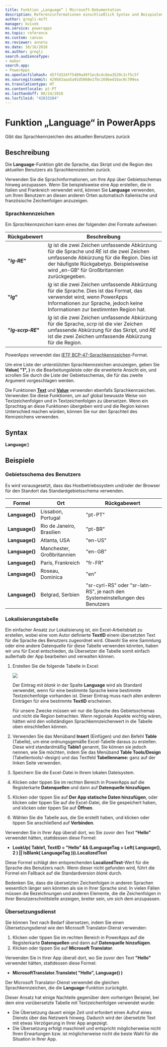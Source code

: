 ```yaml
---
title: Funktion „Language“ | Microsoft-Dokumentation
description: Referenzinformationen einschließlich Syntax und Beispielen für die Funktion „Language“ in PowerApps
author: gregli-msft
manager: kvivek
ms.service: powerapps
ms.topic: reference
ms.custom: canvas
ms.reviewer: anneta
ms.date: 10/16/2016
ms.author: gregli
search.audienceType:
- maker
search.app:
- PowerApps
ms.openlocfilehash: 45ffd324ff5409a49f1ec8c4c8ea3529c1cf5c5f
ms.sourcegitcommit: 429b83aaa5a91d5868e1fbc169bed1bac0c709ea
ms.translationtype: HT
ms.contentlocale: pt-PT
ms.lasthandoff: 08/24/2018
ms.locfileid: "42833284"
---
```

# <a name="language-function-in-powerapps"></a>Funktion „Language“ in PowerApps
Gibt das Sprachkennzeichen des aktuellen Benutzers zurück

## <a name="description"></a>Beschreibung
Die **Language**-Funktion gibt die Sprache, das Skript und die Region des aktuellen Benutzers als Sprachkennzeichen zurück.

Verwenden Sie die Sprachinformationen, um Ihre App über Gebietsschemas hinweg anzupassen.  Wenn Sie beispielsweise eine App erstellen, die in Italien und Frankreich verwendet wird, können Sie **Language** verwenden, um Ihren Benutzern an diesen anderen Orten automatisch italienische und französische Zeichenfolgen anzuzeigen. 

### <a name="language-tags"></a>Sprachkennzeichen
Ein *Sprachkennzeichen* kann eines der folgenden drei Formate aufweisen:

| Rückgabewert | Beschreibung |
| --- | --- |
| **"*lg&#8209;RE*"** |*lg* ist die zwei Zeichen umfassende Abkürzung für die Sprache und *RE* ist die zwei Zeichen umfassende Abkürzung für die Region.  Dies ist der häufigste Rückgabetyp.  Beispielsweise wird „en-GB“ für Großbritannien zurückgegeben. |
| **"*lg*"** |*lg* ist die zwei Zeichen umfassende Abkürzung für die Sprache.  Dies ist das Format, das verwendet wird, wenn PowerApps Informationen zur Sprache, jedoch keine Informationen zur bestimmten Region hat. |
| **"*lg&#8209;scrp&#8209;RE*"** |*lg* ist die zwei Zeichen umfassende Abkürzung für die Sprache, *scrp* ist die vier Zeichen umfassende Abkürzung für das Skript, und *RE* ist die zwei Zeichen umfassende Abkürzung für die Region. |

PowerApps verwendet das [IETF BCP-47-Sprachkennzeichen](https://tools.ietf.org/html/bcp47)-Format.  

Um eine Liste der unterstützten Sprachkennzeichen anzuzeigen, geben Sie **Value( "1", )** in die Bearbeitungsleiste oder die erweiterte Ansicht ein, und scrollen Sie durch die Liste der Gebietsschemas, die für das zweite Argument vorgeschlagen werden.  

Die Funktionen **[Text](function-text.md)** und **[Value](function-value.md)** verwenden ebenfalls Sprachkennzeichen.  Verwenden Sie diese Funktionen, um auf global bewusste Weise von Textzeichenfolgen und in Textzeichenfolgen zu übersetzen.  Wenn ein Sprachtag an diese Funktionen übergeben wird und die Region keinen Unterschied machen würden, können Sie nur den Sprachteil des Kennzeichens verwenden.

## <a name="syntax"></a>Syntax
**Language**()

## <a name="examples"></a>Beispiele
### <a name="users-locale"></a>Gebietsschema des Benutzers
Es wird vorausgesetzt, dass das Hostbetriebssystem und/oder der Browser für den Standort das Standardgebietsschema verwenden.

| Formel | Ort | Rückgabewert |
| --- | --- | --- |
| **Language()** |Lissabon, Portugal |"pt-PT" |
| **Language()** |Rio de Janeiro, Brasilien |"pt-BR" |
| **Language()** |Atlanta, USA |"en-US" |
| **Language()** |Manchester, Großbritannien |"en-GB" |
| **Language()** |Paris, Frankreich |"fr-FR" |
| **Language()** |Roseau, Dominica |"en" |
| **Language()** |Belgrad, Serbien |"sr-cyrl-RS" oder "sr-latn-RS", je nach den Systemeinstellungen des Benutzers |

### <a name="localization-table"></a>Lokalisierungstabelle
Ein einfacher Ansatz zur Lokalisierung ist, ein Excel-Arbeitsblatt zu erstellen, wobei eine vom Autor definierte **TextID** einem übersetzten Text für die Sprache des Benutzers zugeordnet wird.  Obwohl Sie eine Sammlung oder eine andere Datenquelle für diese Tabelle verwenden könnten, haben wir uns für Excel entschieden, da Übersetzer die Tabelle somit einfach außerhalb der App bearbeiten und verwalten können.

1. Erstellen Sie die folgende Tabelle in Excel: 
   
    ![](media/function-language/loc-table.png)
   
    Der Eintrag mit *blank* in der Spalte **Language** wird als Standard verwendet, wenn für eine bestimmte Sprache keine bestimmte Textzeichenfolge vorhanden ist. Dieser Eintrag muss nach allen anderen Einträgen für eine bestimmte **TextID** erscheinen.
   
    Für unsere Zwecke müssen wir nur die Sprache des Gebietsschemas und nicht die Region betrachten.  Wenn regionale Aspekte wichtig wären, hätten wird den vollständigen Sprachkennzeichenwert in die Tabelle oben einschließen können. 
2. Verwenden Sie das Menüband **Insert** (Einfügen) und den Befehl **Table** (Tabelle), um eine ordnungsgemäße Excel-Tabelle daraus zu erstellen.  Diese wird standardmäßig **Table1** genannt, Sie können sie jedoch nennen, wie Sie möchten, indem Sie das Menüband **Table Tools/Design** (Tabellentools/-design) und das Textfeld **Tabellenname:** ganz auf der linken Seite verwenden.
3. Speichern Sie die Excel-Datei in Ihrem lokalen Dateisystem.   
4. Klicken oder tippen Sie im rechten Bereich in PowerApps auf die Registerkarte **Datenquellen** und dann auf **Datenquelle hinzufügen**.
5. Klicken oder tippen Sie auf **Der App statische Daten hinzufügen**, oder klicken oder tippen Sie auf die Excel-Datei, die Sie gespeichert haben, und klicken oder tippen Sie auf **Öffnen**.
6. Wählen Sie die Tabelle aus, die Sie erstellt haben, und klicken oder tippen Sie anschließend auf **Verbinden**.

Verwenden Sie in Ihrer App überall dort, wo Sie zuvor den Text **"Hello"** verwendet hätten, stattdessen diese Formel:

* **LookUp( Table1, TextID = "Hello" && (LanguageTag = Left( Language(), 2 ) || IsBlank( LanguageTag ))).LocalizedText**  

Diese Formel schlägt den entsprechenden **LocalizedText**-Wert für die Sprache des Benutzers nach. Wenn dieser nicht gefunden wird, führt die Formel ein Fallback auf die Standardversion *blank* durch. 

Bedenken Sie, dass die übersetzten Zeichenfolgen in anderen Sprachen wesentlich länger sein könnten als sie in Ihrer Sprache sind.  In vielen Fällen müssen die Bezeichnungen und anderen Elemente, die die Zeichenfolgen in Ihrer Benutzerschnittstelle anzeigen, breiter sein, um sich dem anzupassen.

### <a name="translation-service"></a>Übersetzungsdienst
Sie können Text nach Bedarf übersetzen, indem Sie einen Übersetzungsdienst wie den Microsoft Translator-Dienst verwenden:  

1. Klicken oder tippen Sie im rechten Bereich in PowerApps auf die Registerkarte **Datenquellen** und dann auf **Datenquelle hinzufügen**.
2. Klicken oder tippen Sie auf **Microsoft Translator**.

Verwenden Sie in Ihrer App überall dort, wo Sie zuvor den Text **"Hello"** verwendet hätten, stattdessen diese Formel:

* **MicrosoftTranslator.Translate( "Hello", Language() )**

Der Microsoft Translator-Dienst verwendet die gleichen Sprachkennzeichen, die die **Language**-Funktion zurückgibt.

Dieser Ansatz hat einige Nachteile gegenüber dem vorherigen Beispiel, bei dem eine vorübersetzte Tabelle mit Textzeichenfolgen verwendet wurde:

* Die Übersetzung dauert einige Zeit und erfordert einen Aufruf eines Diensts über das Netzwerk hinweg.  Dadurch wird der übersetzte Text mit etwas Verzögerung in Ihrer App angezeigt. 
* Die Übersetzung erfolgt maschinell und entspricht möglicherweise nicht Ihren Erwartungen bzw. ist möglicherweise nicht die beste Wahl für die Situation in Ihrer App.


